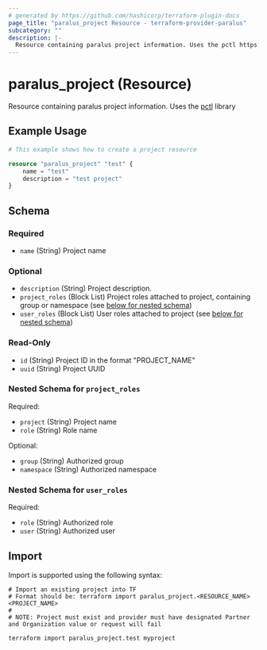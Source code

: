 ```yaml
---
# generated by https://github.com/hashicorp/terraform-plugin-docs
page_title: "paralus_project Resource - terraform-provider-paralus"
subcategory: ""
description: |-
  Resource containing paralus project information. Uses the pctl https://github.com/paralus/cli library
---
```


# paralus_project (Resource)

Resource containing paralus project information. Uses the [pctl](https://github.com/paralus/cli) library

## Example Usage

```terraform
# This example shows how to create a project resource

resource "paralus_project" "test" {
    name = "test"
    description = "test project"
}
```

<!-- schema generated by tfplugindocs -->
## Schema

### Required

- `name` (String) Project name

### Optional

- `description` (String) Project description.
- `project_roles` (Block List) Project roles attached to project, containing group or namespace (see [below for nested schema](#nestedblock--project_roles))
- `user_roles` (Block List) User roles attached to project (see [below for nested schema](#nestedblock--user_roles))

### Read-Only

- `id` (String) Project ID in the format "PROJECT_NAME"
- `uuid` (String) Project UUID

<a id="nestedblock--project_roles"></a>
### Nested Schema for `project_roles`

Required:

- `project` (String) Project name
- `role` (String) Role name

Optional:

- `group` (String) Authorized group
- `namespace` (String) Authorized namespace


<a id="nestedblock--user_roles"></a>
### Nested Schema for `user_roles`

Required:

- `role` (String) Authorized role
- `user` (String) Authorized user

## Import

Import is supported using the following syntax:

```shell
# Import an existing project into TF
# Format should be: terraform import paralus_project.<RESOURCE_NAME> <PROJECT_NAME>
#
# NOTE: Project must exist and provider must have designated Partner and Organization value or request will fail

terraform import paralus_project.test myproject
```
